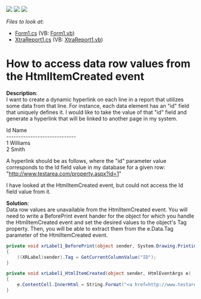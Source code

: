 <!-- default badges list -->
![](https://img.shields.io/endpoint?url=https://codecentral.devexpress.com/api/v1/VersionRange/128598175/13.1.4%2B)
[![](https://img.shields.io/badge/Open_in_DevExpress_Support_Center-FF7200?style=flat-square&logo=DevExpress&logoColor=white)](https://supportcenter.devexpress.com/ticket/details/E843)
[![](https://img.shields.io/badge/📖_How_to_use_DevExpress_Examples-e9f6fc?style=flat-square)](https://docs.devexpress.com/GeneralInformation/403183)
<!-- default badges end -->
<!-- default file list -->
*Files to look at*:

* [Form1.cs](./CS/E843/Form1.cs) (VB: [Form1.vb](./VB/E843/Form1.vb))
* [XtraReport1.cs](./CS/E843/XtraReport1.cs) (VB: [XtraReport1.vb](./VB/E843/XtraReport1.vb))
<!-- default file list end -->
# How to access data row values from the HtmlItemCreated event


<p><strong>Description</strong>:<br />
I want to create a dynamic hyperlink on each line in a report that utilizes some data from that line.  For instance, each data element has an "id" field that uniquely defines it.  I would like to take the value of that "id" field and generate a hyperlink that will be linked to another page in my system.</p><p>Id Name<br />
-----------------------------<br />
1 Williams<br />
2 Smith</p><p>A hyperlink should be as follows, where the "id" parameter value corresponds to the Id field value in my database for a given row:<br />
"<a href="http://www.testarea.com/property.aspx?id=1">http://www.testarea.com/property.aspx?id=1</a>"</p><p>I have looked at the HtmlItemCreated event, but could not access the Id field value from it.</p><p><strong>Solution</strong>:<br />
Data row values are unavailable from the HtmlItemCreated event.  You will need to write a BeforePrint event hander for the object for which you handle the HtmlItemCreated event and set the desired values to the object's Tag property.  Then, you will be able to extract them from the e.Data.Tag parameter of the HtmlItemCreated event.</p><p></p>

```cs
private void xrLabel1_BeforePrint(object sender, System.Drawing.Printing.PrintEventArgs e)        
{            
	((XRLabel)sender).Tag = GetCurrentColumnValue("ID");        
}

private void xrLabel1_HtmlItemCreated(object sender, HtmlEventArgs e)        
{            
	e.ContentCell.InnerHtml = String.Format("<a href=http://www.testarea.com/property.aspx?id={1}>{0}</a>", e.ContentCell.InnerText, e.Brick.Value);        
}
```

<p> </p>

<br/>


